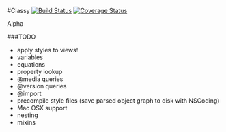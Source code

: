#Classy [![Build Status](https://travis-ci.org/cloudkite/Class.png?branch=master)](https://travis-ci.org/cloudkite/Classy) [![Coverage Status](https://coveralls.io/repos/cloudkite/Classy/badge.png?branch=master)](https://coveralls.io/r/cloudkite/Classy?branch=master)

Alpha

###TODO

- apply styles to views!
- variables
- equations
- property lookup
- @media queries
- @version queries
- @import
- precompile style files (save parsed object graph to disk with NSCoding)
- Mac OSX support
- nesting
- mixins
